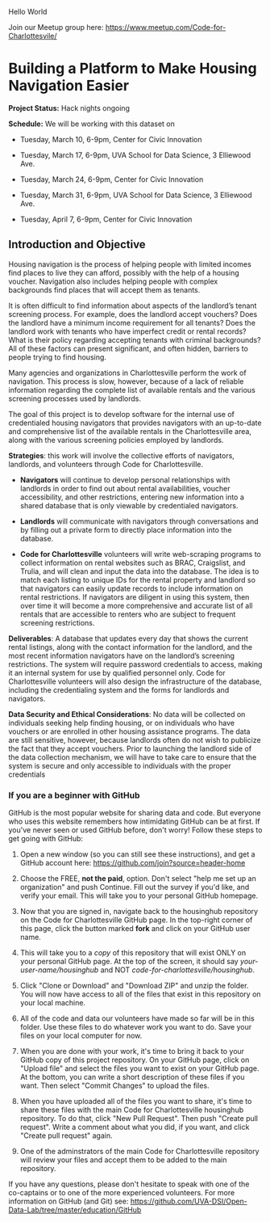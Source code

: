 Hello World

Join our Meetup group here: https://www.meetup.com/Code-for-Charlottesvile/

# Building a Platform to Make Housing Navigation Easier

**Project Status:** Hack nights ongoing

**Schedule:** We will be working with this dataset on

* Tuesday, March 10, 6-9pm, Center for Civic Innovation

* Tuesday, March 17, 6-9pm, UVA School for Data Science, 3 Elliewood Ave.

* Tuesday, March 24, 6-9pm, Center for Civic Innovation

* Tuesday, March 31, 6-9pm, UVA School for Data Science, 3 Elliewood Ave.

* Tuesday, April 7, 6-9pm, Center for Civic Innovation

## Introduction and Objective
Housing navigation is the process of helping people with limited incomes find places to live they can afford, possibly with the help of a housing voucher. Navigation also includes helping people with complex backgrounds find places that will accept them as tenants.

It is often difficult to find information about aspects of the landlord’s tenant screening process. For example, does the landlord accept vouchers? Does the landlord have a minimum income requirement for all tenants? Does the landlord work with tenants who have imperfect credit or rental records? What is their policy regarding accepting tenants with criminal backgrounds? All of these factors can present significant, and often hidden, barriers to people trying to find housing.

Many agencies and organizations in Charlottesville perform the work of navigation. This process is slow, however, because of a lack of reliable information regarding the complete list of available rentals and the various screening processes used by landlords.

The goal of this project is to develop software for the internal use of credentialed housing navigators that provides navigators with an up-to-date and comprehensive list of the available rentals in the Charlottesville area, along with the various screening policies employed by landlords.

**Strategies**: this work will involve the collective efforts of navigators, landlords, and volunteers through Code for Charlottesville.
 
* **Navigators** will continue to develop personal relationships with landlords in order to find out about rental availabilities, voucher accessibility, and other restrictions, entering new information into a shared database that is only viewable by credentialed navigators.

* **Landlords** will communicate with navigators through conversations and by filling out a private form to directly place information into the database.

* **Code for Charlottesville** volunteers will write web-scraping programs to collect information on rental websites such as BRAC, Craigslist, and Trulia, and will clean and input the data into the database. The idea is to match each listing to unique IDs for the rental property and landlord so that navigators can easily update records to include information on rental restrictions. If navigators are diligent in using this system, then over time it will become a more comprehensive and accurate list of all rentals that are accessible to renters who are subject to frequent screening restrictions.
 
**Deliverables**: A database that updates every day that shows the current rental listings, along with the contact information for the landlord, and the most recent information navigators have on the landlord’s screening restrictions. The system will require password credentials to access, making it an internal system for use by qualified personnel only. Code for Charlottesville volunteers will also design the infrastructure of the database, including the credentialing system and the forms for landlords and navigators.

**Data Security and Ethical Considerations**: No data will be collected on individuals seeking help finding housing, or on individuals who have vouchers or are enrolled in other housing assistance programs.
The data are still sensitive, however, because landlords often do not wish to publicize the fact that they accept vouchers. Prior to launching the landlord side of the data collection mechanism, we will have to take care to ensure that the system is secure and only accessible to individuals with the proper credentials

### If you are a beginner with GitHub
GitHub is the most popular website for sharing data and code. But everyone who uses this website remembers how intimidating GitHub can be at first. If you've never seen or used GitHub before, don't worry! Follow these steps to get going with GitHub:

1. Open a new window (so you can still see these instructions), and get a GitHub account here: https://github.com/join?source=header-home

2.  Choose the FREE, **not the paid**, option. Don't select "help me set up an organization" and push Continue. Fill out the survey if you'd like, and verify your email. This will take you to your personal GitHub homepage.

3. Now that you are signed in, navigate back to the housinghub repository on the Code for Charlottesville GitHub page. In the top-right corner of this page, click the button marked **fork** and click on your GitHub user name.

4. This will take you to a *copy* of this repository that will exist ONLY on your personal GitHub page. At the top of the screen, it should say *your-user-name/housinghub* and NOT *code-for-charlottesville/housinghub*.

5. Click "Clone or Download" and "Download ZIP" and unzip the folder. You will now have access to all of the files that exist in this repository on your local machine.

6. All of the code and data our volunteers have made so far will be in this folder. Use these files to do whatever work you want to do. Save your files on your local computer for now.

7. When you are done with your work, it's time to bring it back to your GitHub copy of this project repository. On your GitHub page, click on "Upload file" and select the files you want to exist on your GitHub page. At the bottom, you can write a short description of these files if you want. Then select "Commit Changes" to upload the files.

8. When you have uploaded all of the files you want to share, it's time to share these files with the main Code for Charlottesville housinghub repository. To do that, click "New Pull Request". Then push "Create pull request". Write a comment about what you did, if you want, and click "Create pull request" again. 

9. One of the adminstrators of the main Code for Charlottesville repository will review your files and accept them to be added to the main repository.

If you have any questions, please don't hesitate to speak with one of the co-captains or to one of the more experienced volunteers. For more information on GitHub (and Git) see: https://github.com/UVA-DSI/Open-Data-Lab/tree/master/education/GitHub





